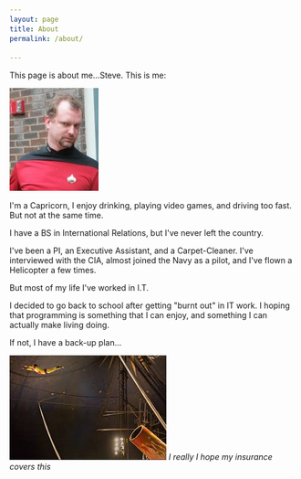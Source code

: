 ```yaml
---
layout: page
title: About
permalink: /about/

---
```

<p>This page is about me...Steve.  This is me:</P>
<img src="/images/steve.jpg" class="blog-images">
<p>I'm a Capricorn, I enjoy drinking, playing video games, and driving too fast.  But not at the same time.</p>
<p>I have a BS in International Relations, but I've never left the country.<p>
<p>I've been a PI, an Executive Assistant, and a Carpet-Cleaner.  I've interviewed with the CIA, almost joined the Navy as a pilot, and I've flown a Helicopter a few times.</p>
<p>But most of my life I've worked in I.T.</p>
<p>I decided to go back to school after getting "burnt out" in IT work.  I hoping that programming is something that I can enjoy, and something I can actually make living doing.</p>
<p>If not, I have a back-up plan...</p>
<img src="/images/circus.jpg" class="blog-images">
<span class="blog-text"><i>I really I hope my insurance covers this</i></span>
